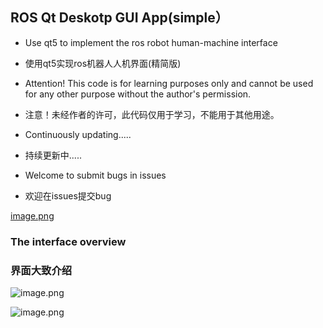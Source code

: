 ## ROS Qt Deskotp GUI App(simple）
- Use qt5 to implement the ros robot human-machine interface

- 使用qt5实现ros机器人人机界面(精简版)

- Attention! This code is for learning purposes only and cannot be used for any other purpose without the author's permission.

- 注意！未经作者的许可，此代码仅用于学习，不能用于其他用途。

- Continuously updating.....

- 持续更新中.....

- Welcome to submit bugs in issues

- 欢迎在issues提交bug

[image.png](https://postimg.cc/f3Vkyh70)

### The interface overview
### 界面大致介绍

![image.png](https://postimg.cc/f3Vkyh70)

![image.png](https://postimg.cc/75Fb5WKs)